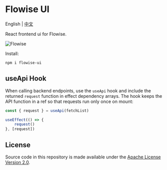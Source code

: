 <!-- markdownlint-disable MD030 -->

# Flowise UI

English | [中文](./README-ZH.md)

React frontend ui for Flowise.

![Flowise](https://github.com/FlowiseAI/Flowise/blob/main/images/flowise.gif?raw=true)

Install:

```bash
npm i flowise-ui
```

## useApi Hook

When calling backend endpoints, use the `useApi` hook and include the returned `request` function in effect dependency arrays. The hook keeps the API function in a ref so that requests run only once on mount:

```javascript
const { request } = useApi(fetchList)

useEffect(() => {
    request()
}, [request])
```

## License

Source code in this repository is made available under the [Apache License Version 2.0](https://github.com/FlowiseAI/Flowise/blob/master/LICENSE.md).
